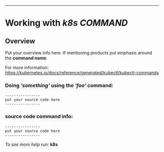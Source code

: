----
# Working with _k8s_ _COMMAND_

## Overview

Put your overview info here. If mentioning products put emphasis around the **command name**.

For more information:
https://kubernetes.io/docs/reference/generated/kubectl/kubectl-commands

### Doing _'something'_ using the _'foo'_ command:
```
----------------
put your source code here
----------------
```

### source code command info:
```
----------------
put your source code here
----------------
```

_To see more help run:_
**k8s**